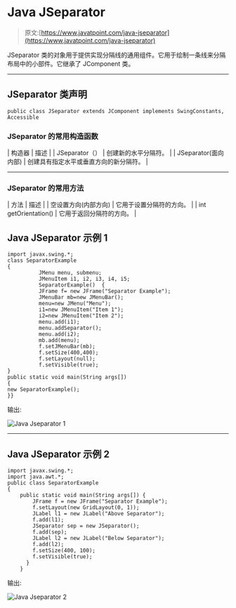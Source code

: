 # Java JSeparator

> 原文:[https://www.javatpoint.com/java-jseparator](https://www.javatpoint.com/java-jseparator)

JSeparator 类的对象用于提供实现分隔线的通用组件。它用于绘制一条线来分隔布局中的小部件。它继承了 JComponent 类。

* * *

## JSeparator 类声明

```
public class JSeparator extends JComponent implements SwingConstants, Accessible

```

### JSeparator 的常用构造函数

| 构造器 | 描述 |
| JSeparator（） | 创建新的水平分隔符。 |
| JSeparator(面向内部) | 创建具有指定水平或垂直方向的新分隔符。 |

* * *

### JSeparator 的常用方法

| 方法 | 描述 |
| 空设置方向(内部方向) | 它用于设置分隔符的方向。 |
| int getOrientation() | 它用于返回分隔符的方向。 |

## Java JSeparator 示例 1

```
import javax.swing.*;  
class SeparatorExample  
{  
          JMenu menu, submenu;  
          JMenuItem i1, i2, i3, i4, i5;  
          SeparatorExample()  {  
          JFrame f= new JFrame("Separator Example");  
          JMenuBar mb=new JMenuBar();  
          menu=new JMenu("Menu");  
          i1=new JMenuItem("Item 1");  
          i2=new JMenuItem("Item 2");     
          menu.add(i1);
          menu.addSeparator();
          menu.add(i2);
          mb.add(menu);  
          f.setJMenuBar(mb);  
          f.setSize(400,400);  
          f.setLayout(null);  
          f.setVisible(true);  
}  
public static void main(String args[])  
{  
new SeparatorExample();  
}}  

```

输出:

![Java Jseparator 1](../Images/c8aeb554296b1f9cd4eaf98027f3b162.png)

* * *

## Java JSeparator 示例 2

```
import javax.swing.*;  
import java.awt.*;
public class SeparatorExample  
{  
	public static void main(String args[]) {
	    JFrame f = new JFrame("Separator Example");	   
	    f.setLayout(new GridLayout(0, 1));
	    JLabel l1 = new JLabel("Above Separator");
	    f.add(l1);
	    JSeparator sep = new JSeparator();
	    f.add(sep);
	    JLabel l2 = new JLabel("Below Separator");
	    f.add(l2);
	    f.setSize(400, 100);
	    f.setVisible(true);
	  }
	}  

```

输出:

![Java Jseparator 2](../Images/32df4f981d486766704fe820309e8215.png)